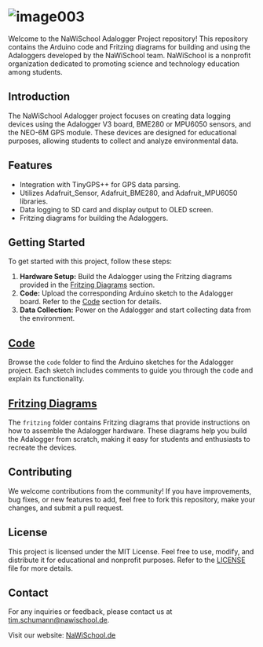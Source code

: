 # ![image003](https://github.com/T-N-S/NaWiSchool/assets/66968256/146b9d94-1547-4fd5-a564-3c854398f0c2)

Welcome to the NaWiSchool Adalogger Project repository! This repository contains the Arduino code and Fritzing diagrams for building and using the Adaloggers developed by the NaWiSchool team. NaWiSchool is a nonprofit organization dedicated to promoting science and technology education among students.

## Introduction

The NaWiSchool Adalogger project focuses on creating data logging devices using the Adalogger V3 board, BME280 or MPU6050 sensors, and the NEO-6M GPS module. These devices are designed for educational purposes, allowing students to collect and analyze environmental data.

## Features

- Integration with TinyGPS++ for GPS data parsing.
- Utilizes Adafruit_Sensor, Adafruit_BME280, and Adafruit_MPU6050 libraries.
- Data logging to SD card and display output to OLED screen.
- Fritzing diagrams for building the Adaloggers.

## Getting Started

To get started with this project, follow these steps:

1. **Hardware Setup:** Build the Adalogger using the Fritzing diagrams provided in the [Fritzing Diagrams](#fritzing-diagrams) section.
2. **Code:** Upload the corresponding Arduino sketch to the Adalogger board. Refer to the [Code](#code) section for details.
3. **Data Collection:** Power on the Adalogger and start collecting data from the environment.

## [Code](code/)

Browse the `code` folder to find the Arduino sketches for the Adalogger project. Each sketch includes comments to guide you through the code and explain its functionality.

## [Fritzing Diagrams](fritzing/)

The `fritzing` folder contains Fritzing diagrams that provide instructions on how to assemble the Adalogger hardware. These diagrams help you build the Adalogger from scratch, making it easy for students and enthusiasts to recreate the devices.

## Contributing

We welcome contributions from the community! If you have improvements, bug fixes, or new features to add, feel free to fork this repository, make your changes, and submit a pull request.

## License

This project is licensed under the MIT License. Feel free to use, modify, and distribute it for educational and nonprofit purposes. Refer to the [LICENSE](LICENSE) file for more details.

## Contact

For any inquiries or feedback, please contact us at [tim.schumann@nawischool.de](mailto:tim.schumann@nawischool.de).

Visit our website: [NaWiSchool.de](https://www.nawischool.de/)
